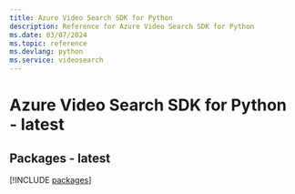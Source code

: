 ```yaml
---
title: Azure Video Search SDK for Python
description: Reference for Azure Video Search SDK for Python
ms.date: 03/07/2024
ms.topic: reference
ms.devlang: python
ms.service: videosearch
---
```

# Azure Video Search SDK for Python - latest
## Packages - latest
[!INCLUDE [packages](video-search-index.md)]